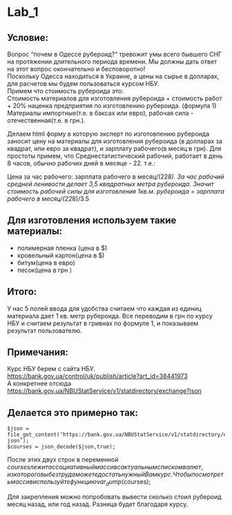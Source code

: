 # Lab_1
## **Условие:** 
Вопрос “почем в Одессе рубероид?“ тревожит умы всего бывшего СНГ на протяжении длительного периода времени. Мы должны дать ответ на этот вопрос окончательно и бесповоротно!  
Поскольку Одесса находиться в Украине, а цены на сырье в долларах, для расчетов мы будем пользоваться курсом НБУ.   
Примем что стоимость рубероида это:  
Стоимость материалов для изготовления рубероида + стоимость работ + 20% наценка предприятия по изготовлению рубероида. (формула 1)  
Материалы импортные(т.е. в баксах или евро), рабочая сила - отечественная(т.е. в грн.).  

Делаем html форму в которую эксперт по изготовлению рубероида заносит цену на материалы для изготовления рубероида (в долларах за квадрат, или евро за квадрат), и зарплату рабочего(в месяц в грн). Для простоты примем, что Среднестатистический рабочий, работает в день 8 часов, обычно рабочих дней в месяце  - 22. т.е.:  

Цена за час рабочего: зарплата рабочего в месяц/(22*8).
За час рабочий средней ленивости делает 3,5 квадратных метра рубероида. Значит стоимость рабочей силы для изготовления 1кв.м. рубероида = зарплата рабочего в месяц/(22*8)/3.5  

## **Для изготовления используем такие материалы:**  

-  полимерная пленка (цена в $)
-  кровельный картон(цена в $)
-  битум(цена в евро)
-  песок(цена в грн )
## **Итого:**  

У нас 5 полей ввода для удобства считаем что каждая из единиц материала дает 1 кв. метр рубероида. Все переводим в  грн по курсу НБУ и считаем результат в гривнах по формуле 1, и показываем результат пользователю.  

## **Примечания:**
Курс НБУ берем с сайта НБУ. https://bank.gov.ua/control/uk/publish/article?art_id=38441973  
А конкретнее отсюда https://bank.gov.ua/NBUStatService/v1/statdirectory/exchange?json  

## **Делается это примерно так:**  
```
$json = file_get_content(‘https://bank.gov.ua/NBUStatService/v1/statdirectory/exchange?json’);
$courses = json_decode($json,true);
```
После этих двух строк в переменной $courses лежит ассоциативный массив с актуальным списком валют, из которого вы без труда можете достать нужный Вам курс.   
Чтобы посмотреть массив используйте функцию var_dump($courses);  

Для закрепления можно попробовать вывести сколько стоил рубероид месяц назад, или год назад. Разница будет благодаря курсу.

